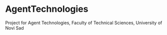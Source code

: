 # AgentTechnologies

Project for Agent Technologies, Faculty of Technical Sciences, University of Novi Sad
